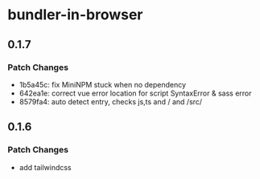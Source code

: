 # bundler-in-browser

## 0.1.7

### Patch Changes

- 1b5a45c: fix MiniNPM stuck when no dependency
- 642ea1e: correct vue error location for script SyntaxError & sass error
- 8579fa4: auto detect entry, checks js,ts and / and /src/

## 0.1.6

### Patch Changes

- add tailwindcss
